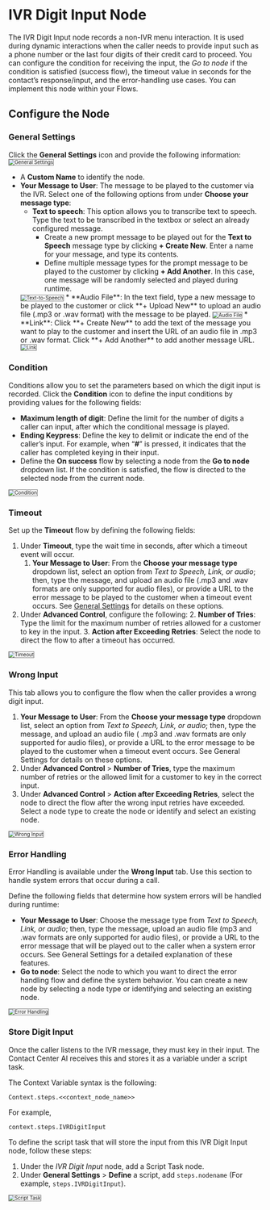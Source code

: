 # **IVR Digit Input Node**

The IVR Digit Input node records a non-IVR menu interaction. It is used during dynamic interactions when the caller needs to provide input such as a phone number or the last four digits of their credit card to proceed. You can configure the condition for receiving the input, the _Go to node_ if the condition is satisfied (success flow), the timeout value in seconds for the contact’s response/input, and the error-handling use cases. You can implement this node within your Flows.

## Configure the Node

### General Settings

Click the **General Settings** icon and provide the following information:
<img src="./../images/general-settings-ivr-digit.png" alt="General Settings" title="General Settings" style="border: 1px solid gray; zoom:70%;">

* A **Custom Name** to identify the node.
* **Your Message to User**: The message to be played to the customer via the IVR. Select one of the following options from under **Choose your message type**:
    * **Text to speech**: This option allows you to transcribe text to speech. Type the text to be transcribed in the textbox or select an already configured message.
        * Create a new prompt message to be played out for the **Text to Speech** message type by clicking **+ Create New**. Enter a name for your message, and type its contents.
        * Define multiple message types for the prompt message to be played to the customer by clicking **+ Add Another**. In this case, one message will be randomly selected and played during runtime.  
    <img src="./../images/text-to-speech-ivr-digit.png" alt="Text-to-Speech" title="Text-to-Speech" style="border: 1px solid gray; zoom:70%;">
    * **Audio File**: In the text field, type a new message to be played to the customer or click **+ Upload New** to upload an audio file (.mp3 or .wav format) with the message to be played.
    <img src="./../images/audio-file-ivr-digit.png" alt="Audio File" title="Audio File" style="border: 1px solid gray; zoom:70%;">
    * **Link**: Click **+ Create New** to add the text of the message you want to play to the customer and insert the URL of an audio file in .mp3 or .wav format. Click **+ Add Another** to add another message URL.  
    <img src="./../images/link-ivr-digit.png" alt="Link" title="Link" style="border: 1px solid gray; zoom:70%;">

### Condition

Conditions allow you to set the parameters based on which the digit input is recorded. Click the **Condition** icon to define the input conditions by providing values for the following fields:

* **Maximum length of digit**: Define the limit for the number of digits a caller can input, after which the conditional message is played.
* **Ending Keypress**: Define the key to delimit or indicate the end of the caller’s input. For example, when “**#**” is pressed, it indicates that the caller has completed keying in their input.
* Define the **On success** flow by selecting a node from the **Go to node** dropdown list. If the condition is satisfied, the flow is directed to the selected node from the current node.  
<img src="./../images/condition.png" alt="Condition" title="Condition" style="border: 1px solid gray; zoom:70%;">

### Timeout

Set up the **Timeout** flow by defining the following fields:

1. Under **Timeout**, type the wait time in seconds, after which a timeout event will occur.
    1. **Your Message to User**: From the **Choose your message type** dropdown list, select an option from _Text to Speech, Link, or audio_; then, type the message, and upload an audio file (.mp3 and .wav formats are only supported for audio files), or provide a URL to the error message to be played to the customer when a timeout event occurs. See [General Settings](#general-settings) for details on these options.
2. Under **Advanced Control**, configure the following:
    2. **Number of Tries**: Type the limit for the maximum number of retries allowed for a customer to key in the input.
    3. **Action after Exceeding Retries**: Select the node to direct the flow to after a timeout has occurred.  
<img src="./../images/timeout-ivr-digit.png" alt="Timeout" title="Timeout" style="border: 1px solid gray; zoom:70%;">

### Wrong Input

This tab allows you to configure the flow when the caller provides a wrong digit input.

1. **Your Message to User**: From the **Choose your message type** dropdown list, select an option from _Text to Speech, Link, or audio_; then, type the message, and upload an audio file ( .mp3 and .wav formats are only supported for audio files), or provide a URL to the error message to be played to the customer when a timeout event occurs. See General Settings for details on these options.
2. Under **Advanced Control** > **Number of Tries**, type the maximum number of retries or the allowed limit for a customer to key in the correct input.
3. Under **Advanced Control** > **Action after Exceeding Retries**, select the node to direct the flow after the wrong input retries have exceeded. Select a node type to create the node or identify and select an existing node.  
<img src="./../images/wrong-input-ivr-digit.png" alt="Wrong Input" title="Wrong Input" style="border: 1px solid gray; zoom:70%;">

### Error Handling

Error Handling is available under the **Wrong Input** tab. Use this section to handle system errors that occur during a call.

Define the following fields that determine how system errors will be handled during runtime:

* **Your Message to User**: Choose the message type from _Text to Speech, Link, or audio_; then, type the message, upload an audio file (mp3 and .wav formats are only supported for audio files), or provide a URL to the error message that will be played out to the caller when a system error occurs. See General Settings for a detailed explanation of these features.
* **Go to node**: Select the node to which you want to direct the error handling flow and define the system behavior. You can create a new node by selecting a node type or identifying and selecting an existing node.  
<img src="./../images/error-handling-ivr-digit.png" alt="Error Handling" title="Error Handling" style="border: 1px solid gray; zoom:70%;">

### Store Digit Input

Once the caller listens to the IVR message, they must key in their input. The Contact Center AI receives this and stores it as a variable under a script task.  

The Context Variable syntax is the following:

```
Context.steps.<<context_node_name>>
```

For example,

```
context.steps.IVRDigitInput
```

To define the script task that will store the input from this IVR Digit Input node, follow these steps:

1. Under the _IVR Digit Input_ node, add a Script Task node.
2. Under **General Settings** > **Define** a script, add `steps.nodename`
(For example, `steps.IVRDigitInput`).
<img src="./../images/script-task-ivr-digit.png" alt="Script Task" title="Script" style="border: 1px solid gray; zoom:70%;">